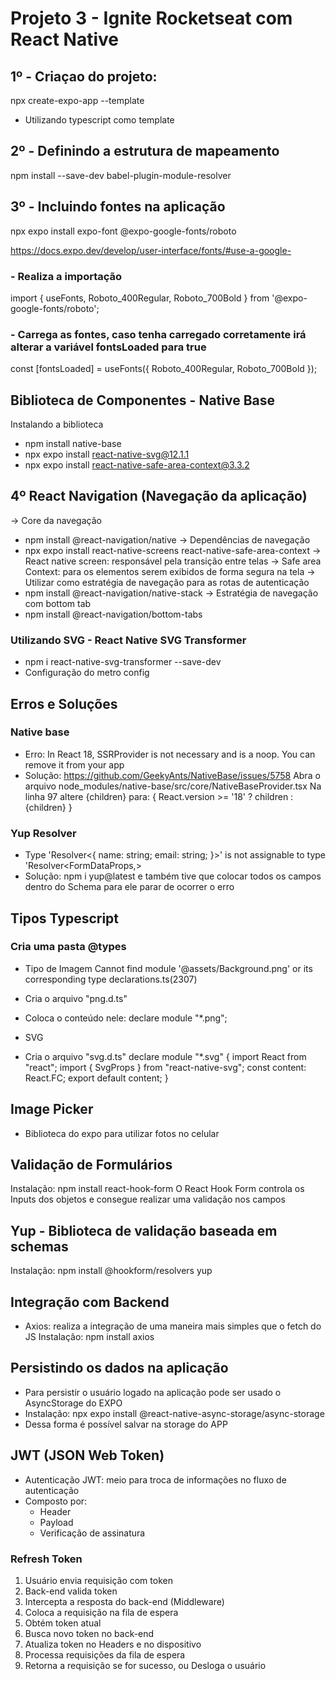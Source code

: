 # Projeto 3 - Ignite Rocketseat com React Native

## 1º - Criaçao do projeto:
  npx create-expo-app --template
   - Utilizando typescript como template

## 2º - Definindo a estrutura de mapeamento
npm install --save-dev babel-plugin-module-resolver

## 3º - Incluindo fontes na aplicação
npx expo install expo-font @expo-google-fonts/roboto

https://docs.expo.dev/develop/user-interface/fonts/#use-a-google-
### - Realiza a importação
import { useFonts, Roboto_400Regular, Roboto_700Bold } from '@expo-google-fonts/roboto';

### - Carrega as fontes, caso tenha carregado corretamente irá alterar a variável fontsLoaded para true
const [fontsLoaded] = useFonts({ Roboto_400Regular, Roboto_700Bold });

## Biblioteca de Componentes - Native Base
Instalando a biblioteca
 - npm install native-base
 - npx expo install react-native-svg@12.1.1
 - npx expo install react-native-safe-area-context@3.3.2

## 4º React Navigation (Navegação da aplicação)
-> Core da navegação
  - npm install @react-navigation/native
-> Dependências de navegação
  - npx expo install react-native-screens react-native-safe-area-context
  -> React native screen: responsável pela transição entre telas
  -> Safe area Context: para os elementos serem exibidos de forma segura na tela
-> Utilizar como estratégia de navegação para as rotas de autenticação
  - npm install @react-navigation/native-stack
-> Estratégia de navegação com bottom tab
  - npm install @react-navigation/bottom-tabs

### Utilizando SVG - React Native SVG Transformer
  [doc]: https://github.com/kristerkari/react-native-svg-transformer
  - npm i react-native-svg-transformer --save-dev
  - Configuração do metro config

## Erros e Soluções
### Native base
- Erro: In React 18, SSRProvider is not necessary and is a noop. You can remove it from your app
- Solução: https://github.com/GeekyAnts/NativeBase/issues/5758
Abra o arquivo node_modules/native-base/src/core/NativeBaseProvider.tsx
Na linha 97 altere <SSRProvider>{children}</SSRProvider> para:
{
  React.version >= '18' ? children : <SSRProvider>{children}</SSRProvider>
}

### Yup Resolver
- Type 'Resolver<{ name: string; email: string; }>' is not assignable to type 'Resolver<FormDataProps,>
- Solução: npm i yup@latest e também tive que colocar todos os campos dentro do Schema para ele parar de ocorrer o erro


## Tipos Typescript
### Cria uma pasta @types
  - Tipo de Imagem
    Cannot find module '@assets/Background.png' or its corresponding type declarations.ts(2307)
  - Cria o arquivo "png.d.ts"
  - Coloca o conteúdo nele: declare module "*.png";

  - SVG
  - Cria o arquivo "svg.d.ts"
  declare module "*.svg" {
    import React from "react";
    import { SvgProps } from "react-native-svg";
    const content: React.FC<SvgProps>;
    export default content;
  }

## Image Picker
- Biblioteca do expo para utilizar fotos no celular

## Validação de Formulários
Instalação: npm install react-hook-form
O React Hook Form controla os Inputs dos objetos e consegue realizar uma validação nos campos

## Yup - Biblioteca de validação baseada em schemas 
Instalação: npm install @hookform/resolvers yup

## Integração com Backend
- Axios: realiza a integração de uma maneira mais simples que o fetch do JS
Instalação: npm install axios

## Persistindo os dados na aplicação
- Para persistir o usuário logado na aplicação pode ser usado o AsyncStorage do EXPO
- Instalação: npx expo install @react-native-async-storage/async-storage
- Dessa forma é possível salvar na storage do APP

## JWT (JSON Web Token)
- Autenticação JWT: meio para troca de informações no fluxo de autenticação
- Composto por: 
  - Header
  - Payload
  - Verificação de assinatura

### Refresh Token
1. Usuário envia requisição com token
2. Back-end valida token 
3. Intercepta a resposta do back-end (Middleware)
4. Coloca a requisição na fila de espera
5. Obtém token atual
6. Busca novo token no back-end
7. Atualiza token no Headers e no dispositivo
8. Processa requisições da fila de espera
9. Retorna a requisição se for sucesso, ou Desloga o usuário